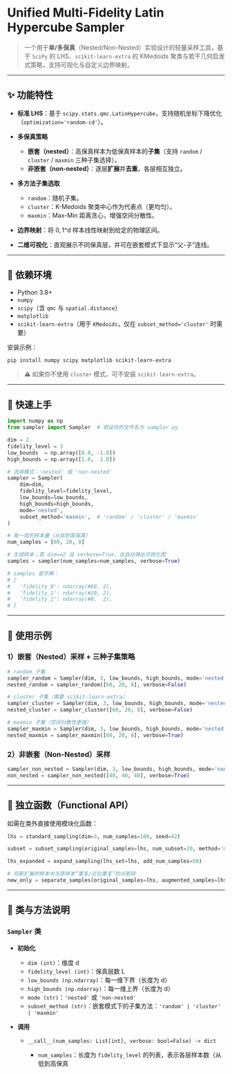 # Unified Multi-Fidelity Latin Hypercube Sampler

> 一个用于**单/多保真**（Nested/Non-Nested）实验设计的轻量采样工具，基于 `SciPy` 的 LHS、`scikit-learn-extra` 的 KMedoids 聚类与若干几何启发式策略，支持可视化与自定义边界映射。

---

## ✨ 功能特性

* **标准 LHS**：基于 `scipy.stats.qmc.LatinHypercube`，支持随机坐标下降优化（`optimization='random-cd'`）。
* **多保真策略**

  * **嵌套（nested）**：高保真样本为低保真样本的**子集**（支持 `random` / `cluster` / `maxmin` 三种子集选择）。
  * **非嵌套（non-nested）**：逐层**扩展**并**去重**，各层相互独立。
* **多方法子集选取**

  * `random`：随机子集。
  * `cluster`：K-Medoids 聚类中心作为代表点（更均匀）。
  * `maxmin`：Max-Min 距离贪心，增强空间分散性。
* **边界映射**：将 $0,1$^d 样本线性映射到给定的物理区间。
* **二维可视化**：直观展示不同保真层，并可在嵌套模式下显示“父-子”连线。

---

## 🧩 依赖环境

* Python 3.8+
* `numpy`
* `scipy`（含 `qmc` 与 `spatial.distance`）
* `matplotlib`
* `scikit-learn-extra`（用于 `KMedoids`，仅在 `subset_method='cluster'` 时需要）

安装示例：

```bash
pip install numpy scipy matplotlib scikit-learn-extra
```

> ⚠️ 如果你不使用 `cluster` 模式，可不安装 `scikit-learn-extra`。

---

## 🚀 快速上手

```python
import numpy as np
from sampler import Sampler  # 假设你的文件名为 sampler.py

dim = 2
fidelity_level = 3
low_bounds  = np.array([0.0, -1.0])
high_bounds = np.array([1.0,  1.0])

# 选择模式：'nested' 或 'non-nested'
sampler = Sampler(
    dim=dim,
    fidelity_level=fidelity_level,
    low_bounds=low_bounds,
    high_bounds=high_bounds,
    mode='nested',
    subset_method='maxmin',  # 'random' / 'cluster' / 'maxmin'
)

# 每一层的样本量（从低到高保真）
num_samples = [60, 20, 8]

# 生成样本；若 dim==2 且 verbose=True，会自动弹出可视化图
samples = sampler(num_samples=num_samples, verbose=True)

# samples 是字典：
# {
#   'fidelity_0': ndarray(#60, 2),
#   'fidelity_1': ndarray(#20, 2),
#   'fidelity_2': ndarray(#8,  2),
# }
```

---

## 🧭 使用示例

### 1）嵌套（Nested）采样 + 三种子集策略

```python
# random 子集
sampler_random = Sampler(dim, 3, low_bounds, high_bounds, mode='nested', subset_method='random')
nested_random = sampler_random([60, 20, 8], verbose=False)

# cluster 子集（需要 scikit-learn-extra）
sampler_cluster = Sampler(dim, 3, low_bounds, high_bounds, mode='nested', subset_method='cluster')
nested_cluster = sampler_cluster([60, 20, 8], verbose=False)

# maxmin 子集（空间分散性更强）
sampler_maxmin = Sampler(dim, 3, low_bounds, high_bounds, mode='nested', subset_method='maxmin')
nested_maxmin = sampler_maxmin([60, 20, 8], verbose=True)
```

### 2）非嵌套（Non-Nested）采样

```python
sampler_non_nested = Sampler(dim, 3, low_bounds, high_bounds, mode='non-nested')
non_nested = sampler_non_nested([40, 40, 40], verbose=True)
```

---

## 🧪 独立函数（Functional API）

如需在类外直接使用模块化函数：

```python
lhs = standard_sampling(dim=3, num_samples=100, seed=42)

subset = subset_sampling(original_samples=lhs, num_subset=20, method='maxmin')

lhs_expanded = expand_sampling(lhs_set=lhs, add_num_samples=50)

# 将新扩展的样本中与原样本“重复/近似重复”的点剔除
new_only = separate_samples(original_samples=lhs, augmented_samples=lhs_expanded, tol=1e-12)
```

---

## 🧱 类与方法说明

### `Sampler` 类

* **初始化**

  * `dim (int)`：维度 d
  * `fidelity_level (int)`：保真层数 L
  * `low_bounds (np.ndarray)`：每一维下界（长度为 d）
  * `high_bounds (np.ndarray)`：每一维上界（长度为 d）
  * `mode (str)`：`'nested'` 或 `'non-nested'`
  * `subset_method (str)`：嵌套模式下的子集方法：`'random' | 'cluster' | 'maxmin'`

* **调用**

  * `__call__(num_samples: List[int], verbose: bool=False) -> dict`

    * `num_samples`：长度为 `fidelity_level` 的列表，表示各层样本数（从低到高保真
